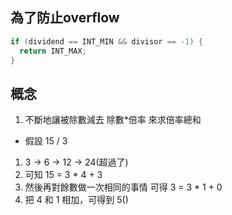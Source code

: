 
## 為了防止overflow
```cpp
if (dividend == INT_MIN && divisor == -1) {
  return INT_MAX;
}
```

## 概念
1. 不斷地讓被除數減去 除數*倍率 來求倍率總和
+  假設 15 / 3
  1. 3 -> 6 -> 12 -> 24(超過了)
  2. 可知 15 = 3 * 4 + 3
  3. 然後再對餘數做一次相同的事情 可得 3 = 3 * 1 + 0
  4. 把 4 和 1 相加，可得到 5()
